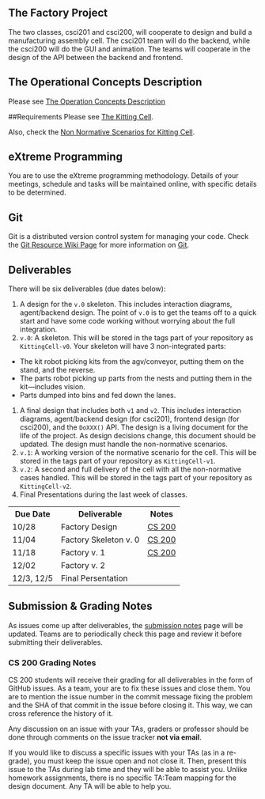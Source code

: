 ## The Factory Project
The two classes, csci201 and csci200, will cooperate to design and build a manufacturing assembly cell. The csci201 team will do the backend, while the csci200 will do the GUI and animation. The teams will cooperate in the design of the API between the backend and frontend.

## The Operational Concepts Description
Please see [The Operation Concepts Description](Operational-Concepts-Description.md)

##Requirements
Please see [The Kitting Cell](The-Kitting-Cell.md).

Also, check the [Non Normative Scenarios for Kitting Cell](The-Kitting-Cell-Non-Normative.md).

## eXtreme Programming
You are to use the eXtreme programming methodology. Details of your meetings, schedule and tasks will be maintained online, with specific details to be determined.

## Git
Git is a distributed version control system for managing your code. Check the [Git Resource Wiki Page](Git-Resource.md) for more information on [Git](http://git-scm.com/).

## Deliverables
There will be six deliverables (due dates below):

1. A design for the `v.0` skeleton. This includes interaction diagrams, agent/backend design. The point of `v.0` is to get the teams off to a quick start and have some code working without worrying about the full integration.
1. `v.0`: A skeleton. This will be stored in the tags part of your repository as `KittingCell-v0`. Your skeleton will have 3 non-integrated parts:
  + The kit robot picking kits from the agv/conveyor, putting them on the stand, and the reverse.
  + The parts robot picking up parts from the nests and putting them in the kit—includes vision.
  + Parts dumped into bins and fed down the lanes.
1. A final design that includes both `v1` and `v2`. This includes interaction diagrams, agent/backend design (for csci201), frontend design (for csci200), and the `DoXXX()` API. The design is a living document for the life of the project. As design decisions change, this document should be updated. The design must handle the non-normative scenarios.
1. `v.1`: A working version of the normative scenario for the cell. This will be stored in the tags part of your repository as `KittingCell-v1`.
1. `v.2`: A second and full delivery of the cell with all the non-normative cases handled. This will be stored in the tags part of your repository as `KittingCell-v2`.
1. Final Presentations during the last week of classes.

<table>
    <tr>
        <th>Due Date</th>
        <th>Deliverable</th>
        <th>Notes</th>
    </tr>
    <tr>
        <td>10/28</td>
        <td>Factory Design</td>
        <td><a href="Factory-Design-Course-Notes.md">CS 200</a></td>
    </tr>
    <tr>
        <td>11/04</td>
        <td>Factory Skeleton v. 0</td>
        <td><a href="Factory-Skeleton-v.0-Course-Notes.md">CS 200</a></td>
    </tr>
    <tr>
        <td>11/18</td>
        <td>Factory v. 1</td>
        <td><a href="CS-200-Factory-v1-Grading-Guidelines.md">CS 200</a></td>
    </tr>
    <tr>
        <td>12/02</td>
        <td>Factory v. 2</td>
        <td></td>
    </tr>
    <tr>
        <td>12/3, 12/5</td>
        <td>Final Persentation</td>
        <td></td>
    </tr>
</table>

## Submission & Grading Notes
As issues come up after deliverables, the [submission notes](Submission-Notes.md) page will be updated. Teams are to periodically check this page and review it before submitting their deliverables.

### CS 200 Grading Notes
CS 200 students will receive their grading for all deliverables in the form of GitHub issues. As a team, your are to fix these issues and close them. You are to mention the issue number in the commit message fixing the problem and the SHA of that commit in the issue before closing it. This way, we can cross reference the history of it.

Any discussion on an issue with your TAs, graders or professor should be done through comments on the issue tracker **not via email**.
 
If you would like to discuss a specific issues with your TAs (as in a re-grade), you must keep the issue open and not close it. Then, present this issue to the TAs during lab time and they will be able to assist you. Unlike homework assignments, there is no specific TA:Team mapping for the design document. Any TA will be able to help you.
